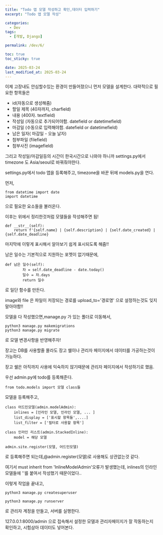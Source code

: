 ```yaml
---
title: "Todo 앱 모델 작성하고 확인,데이터 입력하기"
excerpt: "Todo 앱 모델 작성"

categories:
  - Dev
tags:
  - [개발, Django]

permalink: /dev/6/

toc: true
toc_sticky: true

date: 2025-03-24
last_modified_at: 2025-03-24
---
```

이제 고장내도 안심할수있는 환경이 만들어졌으니 먼저 모델을 설계한다.
대략적으로 필요한 항목들은
* id(자동으로 생성해줌)
* 할일 제목 (40자까지, charfield)
* 내용 (400자. textfield)
* 작성일 (자동으로 추가되어야함. datefield or datetimefield)
* 마감일 (수동으로 입력해야함. datefield or datetimefield)
* 남은 일자( 마감일 - 오늘 날자)
* 첨부파일 (filefield)
* 첨부사진 (imagefield)


그리고 작성일/마감일등의 시간이 한국시간으로 나와야 하니까 settings.py에서 timezone 도 Asia/seoul로 바꿔줘야한다.

settings.py에서 todo 앱을 등록해주고, timezone을 바꾼 뒤에 models.py을 연다. 

먼저,
```
from datetime import date
import datetime 
``` 
으로 필요한 요소들을 불러온다.

이후는 위에서 정리한것처럼 모델들을 작성해주면 됨!

```
def __str__(self):
	return f'{self.name} | {self.description} | {self.date_created} | {self.date_deadline} 
```
마지막에 이렇게 표시해서 알아보기 쉽게 표시되도록 해줌!!

남은 일수는 기본적으로 지원하는 포멧이 없기때문에,

```
def 남은 일수(self):
        차 = self.date_deadline - date.today()
        일수 = 차.days
        return 일수
```
로 일단 함수를 만든다.

image와 file 은 파일이 저장되는 경로를 upload_to='경로명' 으로 설정하는것도 잊지 말아야함!! 

모델을 다 작성했으면,manage.py 가 있는 폴더로 이동해서,

```
python3 manage.py makemigrations
python3 manage.py migrate
```
로 모델 변경사항을 반영해주자! 

장고는 DB를 사용할줄 몰라도 장고 쉘이나 관리자 페이지에서 데이터를 가공하는것이 가능하다.

장고 쉘은 아직까지 사용에 익숙하지 않기때문에 관리자 페이지에서 작성하기로 했음.

우선 admin.py에 todo를 등록해준다.

```
from todo.models import 모델 class들 
```
모델을 등록해주고,

```
class 어드민모델(admin.modelAdmin):
    inlines = [인라인 모델, 인라인 모델, ... ] 
    list_display = ['표시할 항목들',....]
    list_filter = ['필터로 사용할 항목']

class 인라인 리스트(admin.StackedInline):
    model = 해당 모델
    
admin.site.register(모델, 어드민모델)
```
로 등록해주면 되는데,@admin.register(모델)로 사용해도 상관없는것 같다.

여기서 must inherit from 'InlineModelAdmin'오류가 발생했는데,
inlines의 인라인 모델들에 ''를 붙여서 작성했기 때문이었다..

이렇게 작업을 끝내고, 
```
python3 manage.py createsuperuser

python3 manage.py runserver
```
로 관리자 계정을 만들고, 서버를 실행한다.

127.0.0.1:8000/admin 으로 접속해서 설정한 모델과 관리자페이지가 잘 작동하는지 확인하고, 시험삼아 데이터도 넣어본다. 




